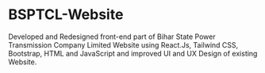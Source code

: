 # BSPTCL-Website
Developed and Redesigned front-end part of Bihar State Power Transmission Company Limited Website using React.Js, Tailwind CSS, Bootstrap, HTML and JavaScript and improved UI and UX Design of existing Website.
